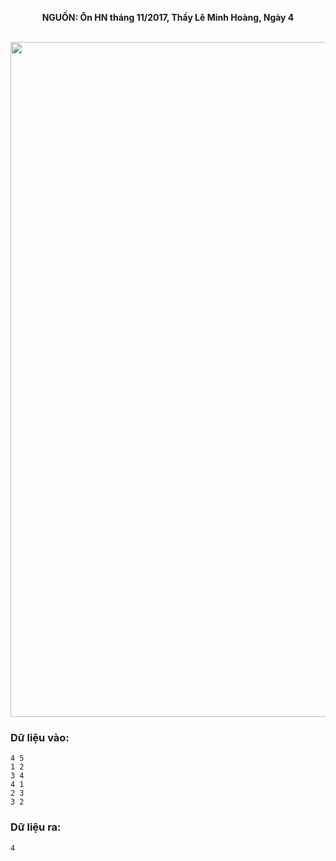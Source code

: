 **<center>NGUỒN: Ôn HN tháng 11/2017, Thầy Lê Minh Hoàng, Ngày 4</center>**
<br>

<img src="/images/problems/1024/comnet.svg" width=1080px>

### Dữ liệu vào:
```
4 5
1 2
3 4
4 1
2 3
3 2
```

### Dữ liệu ra:
```
4
```